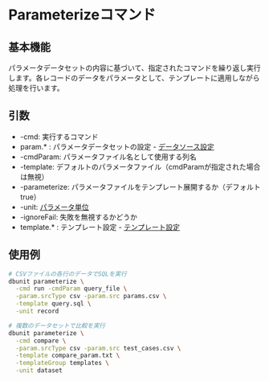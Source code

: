 # Parameterizeコマンド

## 基本機能
パラメータデータセットの内容に基づいて、指定されたコマンドを繰り返し実行します。各レコードのデータをパラメータとして、テンプレートに適用しながら処理を行います。

## 引数
* -cmd: 実行するコマンド
* param.* : パラメータデータセットの設定 - [データソース設定](../options/01-data-source.md)
* -cmdParam: パラメータファイル名として使用する列名
* -template: デフォルトのパラメータファイル（cmdParamが指定された場合は無視）
* -parameterize:  パラメータファイルをテンプレート展開するか（デフォルトtrue）
* -unit: [パラメータ単位](../options/template/01-overview.md)
* -ignoreFail: 失敗を無視するかどうか
* template.* : テンプレート設定 - [テンプレート設定](../options/04-template.md)

## 使用例
```bash
# CSVファイルの各行のデータでSQLを実行
dbunit parameterize \
  -cmd run -cmdParam query_file \
  -param.srcType csv -param.src params.csv \
  -template query.sql \
  -unit record

# 複数のデータセットで比較を実行
dbunit parameterize \
  -cmd compare \
  -param.srcType csv -param.src test_cases.csv \
  -template compare_param.txt \
  -templateGroup templates \
  -unit dataset